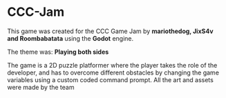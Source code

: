 # CCC-Jam
This game was created for the CCC Game Jam by **mariothedog, JixS4v and Roombabatata** using the **Godot** engine.

The theme was: **Playing both sides**

The game is a 2D puzzle platformer where the player takes the role of the developer, and has to overcome different obstacles by changing the game variables using a custom coded command prompt.
All the art and assets were made by the team

